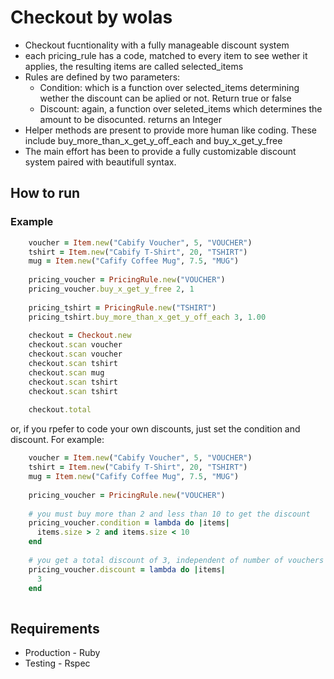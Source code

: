 Checkout by wolas
=================

* Checkout fucntionality with a fully manageable discount system
* each pricing_rule has a code, matched to every item to see wether it applies, the resulting items are called selected_items
* Rules are defined by two parameters:
  * Condition: which is a function over selected_items determining wether the discount can be aplied or not. Return true or false
  * Discount: again, a function over seleted_items which determines the amount to be disocunted. returns an Integer
* Helper methods are present to provide more human like coding. These include buy_more_than_x_get_y_off_each and buy_x_get_y_free
* The main effort has been to provide a fully customizable discount system paired with beautifull syntax. 

How to run
----

### Example

``` ruby
    voucher = Item.new("Cabify Voucher", 5, "VOUCHER")
    tshirt = Item.new("Cabify T-Shirt", 20, "TSHIRT")
    mug = Item.new("Cafify Coffee Mug", 7.5, "MUG")
    
    pricing_voucher = PricingRule.new("VOUCHER")
    pricing_voucher.buy_x_get_y_free 2, 1
    
    pricing_tshirt = PricingRule.new("TSHIRT")
    pricing_tshirt.buy_more_than_x_get_y_off_each 3, 1.00
    
    checkout = Checkout.new
    checkout.scan voucher
    checkout.scan voucher
    checkout.scan tshirt
    checkout.scan mug
    checkout.scan tshirt
    checkout.scan tshirt
    
    checkout.total
```

or, if you rpefer to code your own discounts, just set the condition and discount. For example:

``` ruby
    voucher = Item.new("Cabify Voucher", 5, "VOUCHER")
    tshirt = Item.new("Cabify T-Shirt", 20, "TSHIRT")
    mug = Item.new("Cafify Coffee Mug", 7.5, "MUG")
    
    pricing_voucher = PricingRule.new("VOUCHER")
    
    # you must buy more than 2 and less than 10 to get the discount
    pricing_voucher.condition = lambda do |items|
      items.size > 2 and items.size < 10
    end
    
    # you get a total discount of 3, independent of number of vouchers bought
    pricing_voucher.discount = lambda do |items|
      3
    end
    
```


Requirements
----

* Production - Ruby
* Testing - Rspec